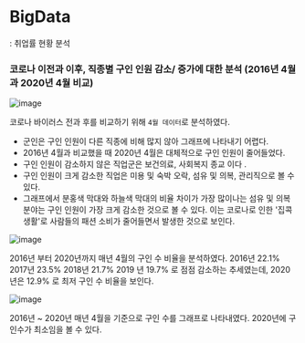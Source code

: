 # BigData
: 취업률 현황 분석

### 코로나 이전과 이후, 직종별 구인 인원 감소/ 증가에 대한 분석 (2016년 4월과 2020년 4월 비교)

![image](https://user-images.githubusercontent.com/48972530/91268366-2dfc6f00-e7b0-11ea-9b77-af73e547ae10.png)

코로나 바이러스 전과 후를 비교하기 위해 `4월 데이터`로 분석하였다.
- 군인은 구인 인원이 다른 직종에 비해 많지 않아 그래프에 나타내기 어렵다.
- 2016년 4월과 비교했을 때 2020년 4월은 대체적으로 구인 인원이 줄어들었다.
- 구인 인원이 감소하지 않은 직업군은 보건의료, 사회복지 종교 이다 .
- 구인 인원이 크게 감소한 직업은 미용 및 숙박 오락, 섬유 및 의복, 관리직으로 볼 수 있다.
- 그래프에서 분홍색 막대와 하늘색 막대의 비율 차이가 가장 많이나는 섬유 및 의복 분야는 구인 인원이 가장 크게 감소한 것으로 볼 수 있다. 이는 코로나로 인한 '집콕 생활'로 사람들의 패션 소비가 줄어들면서 발생한 것으로 보인다.

![image](https://user-images.githubusercontent.com/48972530/91268461-5a17f000-e7b0-11ea-8882-c78a17398553.png)


2016년 부터 2020년까지 매년 4월의 구인 수 비율을 분석하였다.
2016년 22.1% 2017년 23.5% 2018년 21.7% 2019 년 19.7% 로 점점 감소하는 추세였는데,
2020년은 12.9% 로 최저 구인 수 비율을 보인다. 


![image](https://user-images.githubusercontent.com/48972530/91268645-aa8f4d80-e7b0-11ea-8819-4fb2af499ade.png)

2016년 ~ 2020년 매년 4월을 기준으로 구인 수를 그래프로 나타내였다. 2020년에 구인수가 최소임을 볼 수 있다. 

























